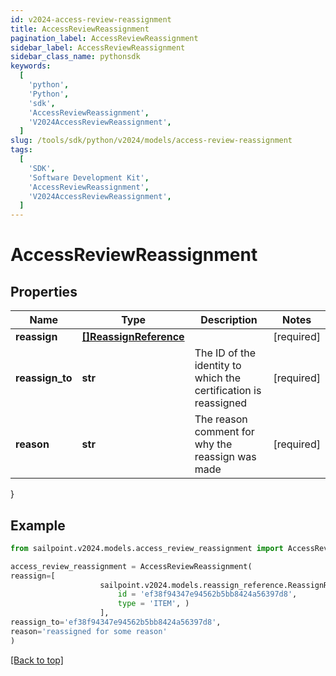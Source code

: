 ```yaml
---
id: v2024-access-review-reassignment
title: AccessReviewReassignment
pagination_label: AccessReviewReassignment
sidebar_label: AccessReviewReassignment
sidebar_class_name: pythonsdk
keywords:
  [
    'python',
    'Python',
    'sdk',
    'AccessReviewReassignment',
    'V2024AccessReviewReassignment',
  ]
slug: /tools/sdk/python/v2024/models/access-review-reassignment
tags:
  [
    'SDK',
    'Software Development Kit',
    'AccessReviewReassignment',
    'V2024AccessReviewReassignment',
  ]
---
```


# AccessReviewReassignment

## Properties

| Name | Type | Description | Notes |
| --- | --- | --- | --- |
| **reassign** | [**[]ReassignReference**](reassign-reference) |  | [required] |
| **reassign_to** | **str** | The ID of the identity to which the certification is reassigned | [required] |
| **reason** | **str** | The reason comment for why the reassign was made | [required] |

}

## Example

```python
from sailpoint.v2024.models.access_review_reassignment import AccessReviewReassignment

access_review_reassignment = AccessReviewReassignment(
reassign=[
                    sailpoint.v2024.models.reassign_reference.ReassignReference(
                        id = 'ef38f94347e94562b5bb8424a56397d8',
                        type = 'ITEM', )
                    ],
reassign_to='ef38f94347e94562b5bb8424a56397d8',
reason='reassigned for some reason'
)

```

[[Back to top]](#)
